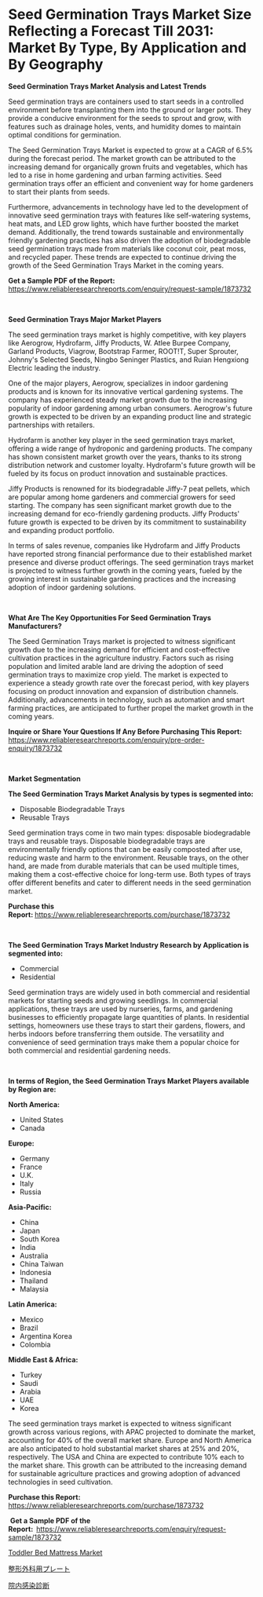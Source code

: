<p><h1>Seed Germination Trays Market Size Reflecting a Forecast Till 2031: Market By Type, By Application and By Geography</h1></p><p><strong>Seed Germination Trays Market Analysis and Latest Trends</strong></p>
<p><p>Seed germination trays are containers used to start seeds in a controlled environment before transplanting them into the ground or larger pots. They provide a conducive environment for the seeds to sprout and grow, with features such as drainage holes, vents, and humidity domes to maintain optimal conditions for germination.</p><p>The Seed Germination Trays Market is expected to grow at a CAGR of 6.5% during the forecast period. The market growth can be attributed to the increasing demand for organically grown fruits and vegetables, which has led to a rise in home gardening and urban farming activities. Seed germination trays offer an efficient and convenient way for home gardeners to start their plants from seeds.</p><p>Furthermore, advancements in technology have led to the development of innovative seed germination trays with features like self-watering systems, heat mats, and LED grow lights, which have further boosted the market demand. Additionally, the trend towards sustainable and environmentally friendly gardening practices has also driven the adoption of biodegradable seed germination trays made from materials like coconut coir, peat moss, and recycled paper. These trends are expected to continue driving the growth of the Seed Germination Trays Market in the coming years.</p></p>
<p><strong>Get a Sample PDF of the Report:&nbsp;</strong> <a href="https://www.reliableresearchreports.com/enquiry/request-sample/1873732">https://www.reliableresearchreports.com/enquiry/request-sample/1873732</a></p>
<p>&nbsp;</p>
<p><strong>Seed Germination Trays Major Market Players</strong></p>
<p><p>The seed germination trays market is highly competitive, with key players like Aerogrow, Hydrofarm, Jiffy Products, W. Atlee Burpee Company, Garland Products, Viagrow, Bootstrap Farmer, ROOT!T, Super Sprouter, Johnny's Selected Seeds, Ningbo Seninger Plastics, and Ruian Hengxiong Electric leading the industry.</p><p>One of the major players, Aerogrow, specializes in indoor gardening products and is known for its innovative vertical gardening systems. The company has experienced steady market growth due to the increasing popularity of indoor gardening among urban consumers. Aerogrow's future growth is expected to be driven by an expanding product line and strategic partnerships with retailers.</p><p>Hydrofarm is another key player in the seed germination trays market, offering a wide range of hydroponic and gardening products. The company has shown consistent market growth over the years, thanks to its strong distribution network and customer loyalty. Hydrofarm's future growth will be fueled by its focus on product innovation and sustainable practices.</p><p>Jiffy Products is renowned for its biodegradable Jiffy-7 peat pellets, which are popular among home gardeners and commercial growers for seed starting. The company has seen significant market growth due to the increasing demand for eco-friendly gardening products. Jiffy Products' future growth is expected to be driven by its commitment to sustainability and expanding product portfolio.</p><p>In terms of sales revenue, companies like Hydrofarm and Jiffy Products have reported strong financial performance due to their established market presence and diverse product offerings. The seed germination trays market is projected to witness further growth in the coming years, fueled by the growing interest in sustainable gardening practices and the increasing adoption of indoor gardening solutions.</p></p>
<p>&nbsp;</p>
<p><strong>What Are The Key Opportunities For Seed Germination Trays Manufacturers?</strong></p>
<p><p>The Seed Germination Trays market is projected to witness significant growth due to the increasing demand for efficient and cost-effective cultivation practices in the agriculture industry. Factors such as rising population and limited arable land are driving the adoption of seed germination trays to maximize crop yield. The market is expected to experience a steady growth rate over the forecast period, with key players focusing on product innovation and expansion of distribution channels. Additionally, advancements in technology, such as automation and smart farming practices, are anticipated to further propel the market growth in the coming years.</p></p>
<p><strong>Inquire or Share Your Questions If Any Before Purchasing This Report:</strong> <a href="https://www.reliableresearchreports.com/enquiry/pre-order-enquiry/1873732">https://www.reliableresearchreports.com/enquiry/pre-order-enquiry/1873732</a></p>
<p>&nbsp;</p>
<p><strong>Market Segmentation</strong></p>
<p><strong>The Seed Germination Trays Market Analysis by types is segmented into:</strong></p>
<p><ul><li>Disposable Biodegradable Trays</li><li>Reusable Trays</li></ul></p>
<p><p>Seed germination trays come in two main types: disposable biodegradable trays and reusable trays. Disposable biodegradable trays are environmentally friendly options that can be easily composted after use, reducing waste and harm to the environment. Reusable trays, on the other hand, are made from durable materials that can be used multiple times, making them a cost-effective choice for long-term use. Both types of trays offer different benefits and cater to different needs in the seed germination market.</p></p>
<p><strong>Purchase this Report:&nbsp;</strong><a href="https://www.reliableresearchreports.com/purchase/1873732">https://www.reliableresearchreports.com/purchase/1873732</a></p>
<p>&nbsp;</p>
<p><strong>The Seed Germination Trays Market Industry Research by Application is segmented into:</strong></p>
<p><ul><li>Commercial</li><li>Residential</li></ul></p>
<p><p>Seed germination trays are widely used in both commercial and residential markets for starting seeds and growing seedlings. In commercial applications, these trays are used by nurseries, farms, and gardening businesses to efficiently propagate large quantities of plants. In residential settings, homeowners use these trays to start their gardens, flowers, and herbs indoors before transferring them outside. The versatility and convenience of seed germination trays make them a popular choice for both commercial and residential gardening needs.</p></p>
<p>&nbsp;</p>
<p><strong>In terms of Region, the Seed Germination Trays Market Players available by Region are:</strong></p>
<p>
    <p> <strong> North America: </strong>
        <ul>
            <li>United States</li>
            <li>Canada</li>
        </ul>
        </p> 
    <p> <strong> Europe: </strong>
        <ul>
            <li>Germany</li>
            <li>France</li>
            <li>U.K.</li>
            <li>Italy</li>
            <li>Russia</li>
        </ul>
        </p> 
    <p> <strong> Asia-Pacific: </strong>
        <ul>
            <li>China</li>
            <li>Japan</li>
            <li>South Korea</li>
            <li>India</li>
            <li>Australia</li>
            <li>China Taiwan</li>
            <li>Indonesia</li>
            <li>Thailand</li>
            <li>Malaysia</li>
        </ul>
        </p> 
    <p> <strong> Latin America: </strong>
        <ul>
            <li>Mexico</li>
            <li>Brazil</li>
            <li>Argentina Korea</li>
            <li>Colombia</li>
        </ul>
        </p> 
    <p> <strong> Middle East & Africa: </strong>
        <ul>
            <li>Turkey</li>
            <li>Saudi</li>
            <li>Arabia</li>
            <li>UAE</li>
            <li>Korea</li>
        </ul>
    </p>
    </p>
<p><p>The seed germination trays market is expected to witness significant growth across various regions, with APAC projected to dominate the market, accounting for 40% of the overall market share. Europe and North America are also anticipated to hold substantial market shares at 25% and 20%, respectively. The USA and China are expected to contribute 10% each to the market share. This growth can be attributed to the increasing demand for sustainable agriculture practices and growing adoption of advanced technologies in seed cultivation.</p></p>
<p><strong>Purchase this Report: </strong><a href="https://www.reliableresearchreports.com/purchase/1873732">https://www.reliableresearchreports.com/purchase/1873732</a></p>
<p>&nbsp;<strong>Get a Sample PDF of the Report:&nbsp;&nbsp;</strong><a href="https://www.reliableresearchreports.com/enquiry/request-sample/1873732">https://www.reliableresearchreports.com/enquiry/request-sample/1873732</a></p>
<p><strong></strong></p>
<p><p><a href="https://view.publitas.com/reportprime-1/insights-into-toddler-bed-mattress-market-size-analysing-market-share-trends-and-growth-from-2024-to-2031/">Toddler Bed Mattress Market</a></p><p><a href="https://medium.com/@rosario_ramirez1996/%E6%95%B4%E5%BD%A2%E5%A4%96%E7%A7%91%E3%83%97%E3%83%AC%E3%83%BC%E3%83%88%E5%B8%82%E5%A0%B4%E8%A6%8F%E6%A8%A1-cagr-%E3%83%88%E3%83%AC%E3%83%B3%E3%83%89-2024-2030-965f67e8ae6f">整形外科用プレート</a></p><p><a href="https://medium.com/@rosario_ramirez1996/%E7%97%85%E9%99%A2%E3%81%A7%E7%8D%B2%E5%BE%97%E3%81%97%E3%81%9F%E6%84%9F%E6%9F%93%E7%97%87%E3%81%AE%E8%A8%BA%E6%96%AD%E5%B8%82%E5%A0%B4%E3%81%AE%E5%88%86%E6%9E%90-%E4%B8%96%E7%95%8C%E3%81%AE%E7%94%A3%E6%A5%AD%E3%81%AE%E8%A6%8B%E9%80%9A%E3%81%97%E3%81%A8%E4%BA%88%E6%B8%AC-2024%E5%B9%B4%E3%81%8B%E3%82%892031%E5%B9%B4%E3%81%BE%E3%81%A7-e39fdfefed4a">院内感染診断</a></p></p>